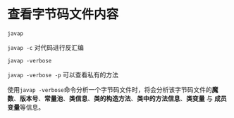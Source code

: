 # 查看字节码文件内容
`javap`

`javap -c`
对代码进行反汇编

`javap -verbose`

`javap -verbose -p` 
可以查看私有的方法

使用`javap -verbose`命令分析一个字节码文件时，将会分析该字节码文件的**魔数**、**版本号**、**常量池**、**类信息**、**类的构造方法**、**类中的方法信息**、**类变量** 与 **成员变量**等信息。
